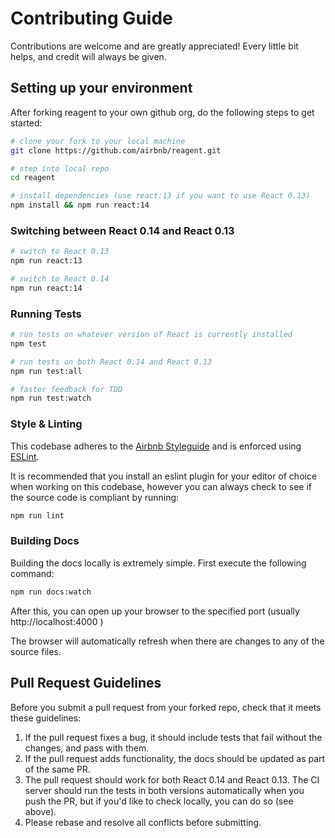 # Contributing Guide

Contributions are welcome and are greatly appreciated! Every little bit helps, and credit will 
always be given.




## Setting up your environment

After forking reagent to your own github org, do the following steps to get started:

```bash
# clone your fork to your local machine
git clone https://github.com/airbnb/reagent.git

# step into local repo
cd reagent

# install dependencies (use react:13 if you want to use React 0.13)
npm install && npm run react:14
```


### Switching between React 0.14 and React 0.13

```bash
# switch to React 0.13
npm run react:13
```

```bash
# switch to React 0.14
npm run react:14
```


### Running Tests

```bash
# run tests on whatever version of React is currently installed
npm test
```

```bash
# run tests on both React 0.14 and React 0.13
npm run test:all
```

```bash
# faster feedback for TDD
npm run test:watch
```

### Style & Linting

This codebase adheres to the [Airbnb Styleguide](https://github.com/airbnb/javascript) and is 
enforced using [ESLint](http://eslint.org/).

It is recommended that you install an eslint plugin for your editor of choice when working on this
codebase, however you can always check to see if the source code is compliant by running:

```bash
npm run lint
```


### Building Docs

Building the docs locally is extremely simple. First execute the following command:

```bash
npm run docs:watch
```

After this, you can open up your browser to the specified port (usually http://localhost:4000 )

The browser will automatically refresh when there are changes to any of the source files.



## Pull Request Guidelines

Before you submit a pull request from your forked repo, check that it meets these guidelines:

1. If the pull request fixes a bug, it should include tests that fail without the changes, and pass
with them.
1. If the pull request adds functionality, the docs should be updated as part of the same PR.
1. The pull request should work for both React 0.14 and React 0.13. The CI server should run the 
tests in both versions automatically when you push the PR, but if you'd like to check locally, you 
can do so (see above).
1. Please rebase and resolve all conflicts before submitting.

